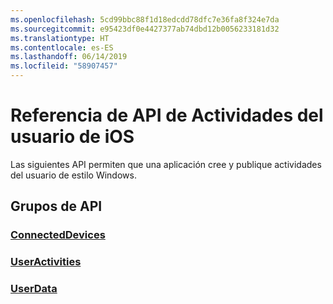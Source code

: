 ```yaml
---
ms.openlocfilehash: 5cd99bbc88f1d18edcdd78dfc7e36fa8f324e7da
ms.sourcegitcommit: e95423df0e4427377ab74dbd12b0056233181d32
ms.translationtype: HT
ms.contentlocale: es-ES
ms.lasthandoff: 06/14/2019
ms.locfileid: "58907457"
---
```

# <a name="ios-user-activities-api-reference"></a>Referencia de API de Actividades del usuario de iOS

Las siguientes API permiten que una aplicación cree y publique actividades del usuario de estilo Windows.

## <a name="api-groups"></a>Grupos de API

### <a name="connecteddevicesobjectivec-apiconnecteddevicesindexmd"></a>[ConnectedDevices](../objectivec-api/connecteddevices/index.md)
### <a name="useractivitiesobjectivec-apiuserdatauseractivitiesindexmd"></a>[UserActivities](../objectivec-api/userdata.useractivities/index.md)
### <a name="userdataobjectivec-apiuserdataindexmd"></a>[UserData](../objectivec-api/userdata/index.md)